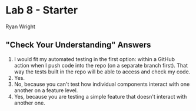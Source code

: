 # Lab 8 - Starter

Ryan Wright

## "Check Your Understanding" Answers

1. I would fit my automated testing in the first option: within a GitHub action when I push code into the repo (on a separate branch first). That way the tests built in the repo will be able to access and check my code.
2. Yes.
3. No, because you can't test how individual components interact with one another on a feature level.
4. Yes, because you are testing a simple feature that doesn't interact with another one.
